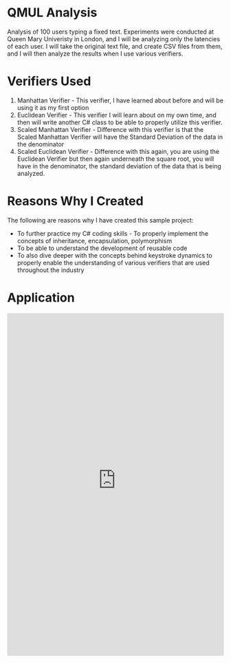 QMUL Analysis
=============

Analysis of 100 users typing a fixed text.  Experiments were conducted at Queen Mary Univeristy in London, and I will be analyzing only the latencies of each user.  I will take the original text file, and create CSV files from them, and I will then analyze the results when I use various verifiers. 

Verifiers Used
==============
1. Manhattan Verifier - This verifier, I have learned about before and will be using it as my first option
2. Euclidean Verifier - This verifier I will learn about on my own time, and then will write another C# class to be able to properly utilize this verifier. 
3. Scaled Manhattan Verifier - Difference with this verifier is that the Scaled Manhattan Verifier will have the Standard Deviation of the data in the denominator
4. Scaled Euclidean Verifier - Difference with this again, you are using the Euclidean Verifier but then again underneath the square root, you will have in the denominator, the standard deviation of the data that is being analyzed.

Reasons Why I Created
=========
The following are reasons why I have created this sample project:
* To further practice my C# coding skills - To properly implement the concepts of inheritance, encapsulation, polymorphism
* To be able to understand the development of reusable code
* To also dive deeper with the concepts behind keystroke dynamics to properly enable the understanding of various verifiers that are used throughout the industry

Application
============
<iframe height='798' scrolling='no' title='Microsoft Teams design guidelines - dark theme color ramp' src='https://66eac45ba2a0418f9cfa290fcad4072b.codepen.website/#/details/27/AvePoint%20Online%20Services' frameborder='no' allowtransparency='true' allowfullscreen='true' style='width: 100%;'>
</iframe>
